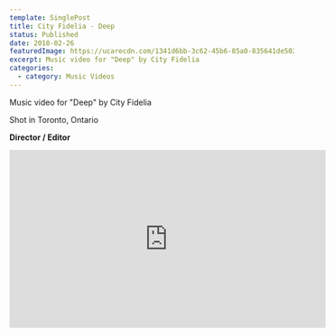 ```yaml
---
template: SinglePost
title: City Fidelia - Deep
status: Published
date: 2018-02-26
featuredImage: https://ucarecdn.com/1341d6bb-3c62-45b6-85a0-835641de5029/-/crop/2048x1078/0,74/-/preview/
excerpt: Music video for "Deep" by City Fidelia
categories:
  - category: Music Videos
---
```

Music video for "Deep" by City Fidelia

Shot in Toronto, Ontario

**Director / Editor**

<iframe width="560" height="315" src="https://www.youtube.com/embed/BscuaYQ64D4" title="YouTube video player" frameborder="0" allow="accelerometer; autoplay; clipboard-write; encrypted-media; gyroscope; picture-in-picture" allowfullscreen></iframe>